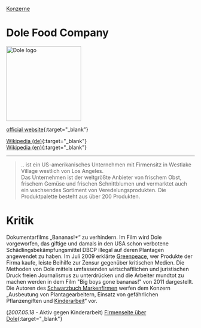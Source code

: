 [Konzerne](../konzerne.html)   

# Dole Food Company

<img src="https://upload.wikimedia.org/wikipedia/de/3/35/Dole_Food_Company_Logo.svg" height="200" alt="Dole logo">

[official website](http://www.dole.com){:target="_blank"}      

[Wikipedia (de)](https://de.wikipedia.org/wiki/Dole_Food_Company){:target="_blank"}   
[Wikipedia (en)](https://en.wikipedia.org/wiki/Dole_Food_Company){:target="_blank"}   

---

> ..  ist ein US-amerikanisches Unternehmen mit Firmensitz in Westlake Village westlich von Los Angeles.   
Das Unternehmen ist der weltgrößte Anbieter von frischem Obst, frischem Gemüse und frischen Schnittblumen und vermarktet auch ein wachsendes Sortiment von Veredelungsprodukten. Die Produktpalette besteht aus über 200 Produkten.   


# Kritik

Dokumentarfilms „Bananas!*“ zu verhindern. Im Film wird Dole vorgeworfen, das giftige und damals in den USA schon verbotene Schädlingsbekämpfungsmittel DBCP illegal auf deren Plantagen angewendet zu haben. Im Juli 2009 erklärte [Greenpeace](../organisationen/greenpeace.html), wer Produkte der Firma kaufe, leiste Beihilfe zur Zensur gegenüber kritischen Medien. Die Methoden von Dole mittels umfassenden wirtschaftlichen und juristischen Druck freien Journalismus zu unterdrücken und die Arbeiter mundtot zu machen werden in dem Film "Big boys gone bananas!" von 2011 dargestellt.   
Die Autoren des [Schwarzbuch Markenfirmen](../informationsquellen/schwarzbuch_markenfirmen.html) werfen dem Konzern „Ausbeutung von Plantagearbeitern, Einsatz von gefährlichen Pflanzengiften und [Kinderarbeit](../thema/kinderarbeit.html)“ vor.

(_2007.05.18_ - Aktiv gegen Kinderarbeit) [Firmenseite über Dole](https://www.aktiv-gegen-kinderarbeit.de/firma/dole/){:target="_blank"}   
